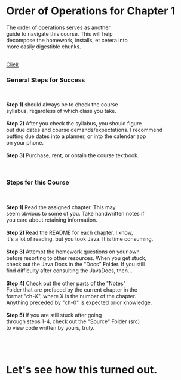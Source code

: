 
# Order of Operations for Chapter 1 <br>
<p>The order of operations serves as another <br>
guide to navigate this course. This will help <br>
decompose the homework, installs, et cetera into <br>
more easily digestible chunks.</p><br>
<a href="https://github.com/gray-wave/help-desk/blob/main/chapter-1-foundations/notes/README.md#general-steps-for-success">Click</a>
<h3>General Steps for Success</h3><br>
<p><b>Step 1) </b> should always be to check the course <br>
syllabus, regardless of which class you take. <br>
<br>
<b>Step 2) </b> After you check the syllabus, you should figure <br>
out due dates and course demands/expectations. I recommend <br>
putting due dates into a planner, or into the calendar app <br>
on your phone. <br>
<br>
<b>Step 3) </b> Purchase, rent, or obtain the course textbook. <br>
</p>
<br>
<h3>Steps for this Course</h3><br>
<p><b>Step 1) </b>Read the assigned chapter. This may <br>
seem obvious to some of you. Take handwritten notes if <br>
you care about retaining information. <br>
<br>
<b>Step 2) </b>Read the README for each chapter. I know, <br>
it's a lot of reading, but you took Java. It is time consuming. <br>
<br>
<b>Step 3) </b>Attempt the homework questions on your own <br>
before resorting to other resources. When you get stuck, <br>
check out the Java Docs in the "Docs" Folder. If you still <br>
find difficulty after consulting the JavaDocs, then...<br>
<br>
<b>Step 4) </b> Check out the other parts of the "Notes" <br>
Folder that are prefaced by the current chapter in the <br>
format "ch-X", where X is the number of the chapter. <br>
Anything preceded by "ch-0" is expected prior knowledge. <br>
<br>
<b>Step 5) </b> If you are still stuck after going <br>
through steps 1-4, check out the "Source" Folder (src) <br>
to view code written by yours, truly.</p><br>
<br>
<h1>Let's see how this turned out.</h1>
